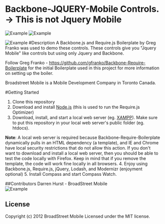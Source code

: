 Backbone-JQUERY-Mobile Controls. -> This is not Jquery Mobile
============================
![Example](http://backbonejs.org/docs/images/backbone.png) ![Example](http://requirejs.org/i/logo.png)

![Example](http://i1137.photobucket.com/albums/n510/dhurst74/ScreenShot2012-08-05at20241PM.png)
#Description
A Backbone.js and Require.js Boilerplate by Greg Franko was used to demo these controls.
These controls give you "Jquery Mobile" like controls but using only Jquery and Backbone.

Follow Greg Franko  - https://github.com/gfranko/Backbone-Require-Boilerplate for the initial Boilerplate used in this project
for more information on setting up the boiler.

Broadstreet Mobile is a Mobile Development Company in Toronto Canada. 


#Getting Started
   1. Clone this repository
   2. Download and install [Node.js](http://nodejs.org/#download) (this is used to run the Require.js Optimizer)
   3. Download, install, and start a local web server (eg. [XAMPP](http://www.apachefriends.org/en/xampp.html)).  Make sure to put this repository in your local web server's public folder (eg. htdocs).

   **Note**: A local web server is required because Backbone-Require-Boilerplate dynamically pulls in an HTML dependency (a template), and IE and Chrome have local security restrictions that do not allow this action.  If you don't want to download and install a local web server, then you should be able to test the code locally with Firefox.  Keep in mind that if you remove the template, the code will work fine locally in all browsers.
   4. Enjoy using Backbone.js, Require.js, jQuery, Lodash, and Modernizr (enjoyment optional)
   5. Install Compass and start Compass Watch.
   
  

##Contributors
Darren Hurst - BroadStreet Mobile
<br/>
![Example](http://i1137.photobucket.com/albums/n510/dhurst74/ScreenShot2012-08-05at43438PM.png)


## License
Copyright (c) 2012 BroadStreet Mobile 
Licensed under the MIT license.		
		  

	

